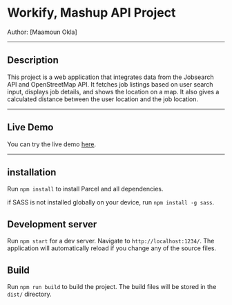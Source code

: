 # Workify, Mashup API Project

Author: [Maamoun Okla]

---

## Description

This project is a web application that integrates data from the Jobsearch API and OpenStreetMap API. It fetches job listings based on user search input, displays job details, and shows the location on a map. It also gives a calculated distance between the user location and the job location. 

---

## Live Demo

You can try the live demo [here](https://workify-projekt-dt211g-maok1900.netlify.app/).

---
## installation
Run `npm install` to install Parcel and all dependencies.

if SASS is not installed globally on your device, run `npm install -g sass`.
## Development server

Run `npm start` for a dev server. Navigate to `http://localhost:1234/`. The application will automatically reload if you change any of the source files.
## Build

Run `npm run build` to build the project. The build files will be stored in the `dist/` directory.



